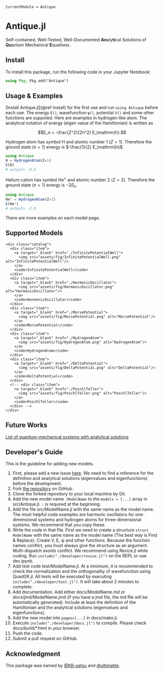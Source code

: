 ```@meta
CurrentModule = Antique
```

# Antique.jl

Self-contained, Well-Tested, Well-Documented **An**aly**ti**cal Solutions of **Qu**antum Mechanical **E**quations.

## Install

To install this package, run the following code in your Jupyter Notebook:

```julia
using Pkg; Pkg.add("Antique")
```

## Usage & Examples

[Install Antique.jl](@ref Install) for the first use and run `using Antique` before each use. The energy `E()`, wavefunction `ψ()`, potential `V()` and some other functions are suppoted. Here are examples in hydrogen-like atom. The analytical notation of energy (eigen value of the Hamiltonian) is written as

```math
E_n = -\frac{Z^2}{2n^2} E_\mathrm{h}.
```

Hydrogen atom has symbol $\mathrm{H}$ and atomic number 1 ($Z=1$). Therefore the ground state ($n=1$) energy is $-\frac{1}{2} E_\mathrm{h}$.

```julia
using Antique
H = HydrogenAtom(Z=1)
E(H)
# output> -0.5
```

Helium cation has symbol $\mathrm{He}^+$ and atomic number 2 ($Z=2$). Therefore the ground state ($n=1$) energy is $-2 E_\mathrm{h}$.

```julia
using Antique
He⁺ = HydrogenAtom(Z=2)
E(He⁺)
# output> -2.0
```

There are more examples on each model page.

## Supported Models

```@raw html
<div class="catalog">
  <div class="item">
    <a target="_blank" href="./InfinitePotentialWell">
      <img src="assets/fig/InfinitePotentialWell.png" alt="InfinitePotentialWell"/>
    </a>
    <code>InfinitePotentialWell</code>
  </div>
  <div class="item">
    <a target="_blank" href="./HarmonicOscillator">
      <img src="assets/fig/HarmonicOscillator.png" alt="HarmonicOscillator"/>
    </a>
    <code>HarmonicOscillator</code>
  </div>
  <div class="item">
    <a target="_blank" href="./MorsePotential">
      <img src="assets/fig/MorsePotential.png" alt="MorsePotential"/>
    </a>
    <code>MorsePotential</code>
  </div>
  <div class="item">
    <a target="_blank" href="./HydrogenAtom">
      <img src="assets/fig/HydrogenAtom.png" alt="HydrogenAtom"/>
    </a>
    <code>HydrogenAtom</code>
  </div>
  <div class="item">
    <a target="_blank" href="./DeltaPotential">
      <img src="assets/fig/DeltaPotential.png" alt="DeltaPotential"/>
    </a>
    <code>DeltaPotential</code>
  </div>
  <!-- <div class="item">
    <a target="_blank" href="./PoschlTeller">
      <img src="assets/fig/PoschlTeller.png" alt="PoschlTeller"/>
    </a>
    <code>PoschlTeller</code>
  </div> -->
</div>
```

## Future Works

[List of quantum-mechanical systems with analytical solutions](https://en.wikipedia.org/wiki/List_of_quantum-mechanical_systems_with_analytical_solutions)

## Developer's Guide

This is the guideline for adding new models.

1. First, please add a new issue [here](https://github.com/ohno/Antique.jl/issues). We need to find a reference for the definition and analytical solutions (eigenvalues and eigenfunctions) before the development.
2. Fork [the repository](https://github.com/ohno/Antique.jl) on GitHub.
3. Clone the forked repository to your local machine by Git.
4. Add the new model name `:ModelName` to the `models = [...]` array in src/Antique.jl. `:` is required at the beginning.
5. Add the file src/ModelName.jl with the same name as the model name. The most helpful code examples are harmonic oscillators for one-dimensional systems and hydrogen atoms for three-dimensional systems. We recommend that you copy these.
6. Write the code in that file. First we need to create a structure `struct ModelName` with the same name as the model name (The best way is Find & Replace). Create V, E, ψ and other functions. Because the function names conflict, you must always give the structure as an argument. Multi-dispatch avoids conflict. We recommend using Revice.jl while coding. Run `include("./developer/revice.jl")` on the REPL or use dev.ipynb.
7. Add test code test/ModelName.jl. At a minimum, it is recommended to check the normalization and the orthogonality of wavefunction using QuadGK.jl. All tests will be executed by executing `include("./developer/test.jl")`. It will take about 2 minutes to complete.
8. Add documentation. Add either docs/ModelName.md or docs/jmd/ModelName.jmd (if you have a jmd file, the md file will be automatically generated). Include at least the definition of the Hamiltonian and the analytical solutions (eigenvalues and eigenfunctions).
9. Add the new model into `pages=[...]` in docs/make.jl.
10. Execute `include("./developer/docs.jl")` to compile. Please check docs/build/*.html in your browser.
11. Push the code.
12. Submit a pull request on GitHub.

## Acknowledgment

This package was named by [@KB-satou](https://github.com/KB-satou) and [@ultimatile](https://github.com/ultimatile).
